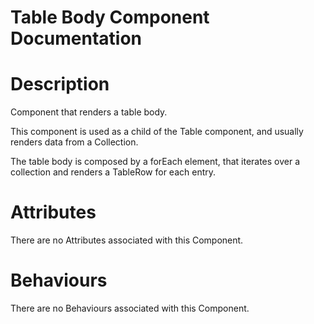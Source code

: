# Table Body Component Documentation

# Description

Component that renders a table body.

This component is used as a child of the Table component, and usually renders data from a Collection.

The table body is composed by a forEach element, that iterates over a collection and renders a TableRow for each entry.

# Attributes

There are no Attributes associated with this Component.

# Behaviours

There are no Behaviours associated with this Component.
